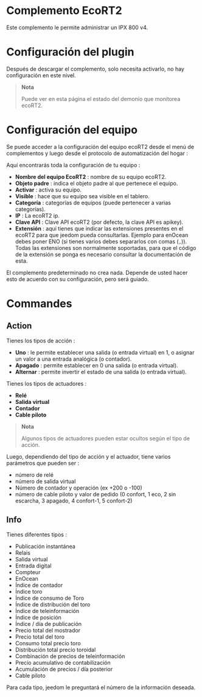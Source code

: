 # Complemento EcoRT2

Este complemento le permite administrar un IPX 800 v4.

# Configuración del plugin

Después de descargar el complemento, solo necesita activarlo, no hay configuración en este nivel.

> **Nota**
>
> Puede ver en esta página el estado del demonio que monitorea ecoRT2.

# Configuración del equipo

Se puede acceder a la configuración del equipo ecoRT2 desde el menú de complementos y luego desde el protocolo de automatización del hogar :

Aquí encontrarás toda la configuración de tu equipo :

-   **Nombre del equipo EcoRT2** : nombre de su equipo ecoRT2.
-   **Objeto padre** : indica el objeto padre al que pertenece el equipo.
-   **Activar** : activa su equipo.
-   **Visible** : hace que su equipo sea visible en el tablero.
-   **Categoría** : categorías de equipos (puede pertenecer a varias categorías).
-   **IP** : La ecoRT2 ip.
-   **Clave API** : Clave API ecoRT2 (por defecto, la clave API es apikey).
-   **Extensión** : aquí tienes que indicar las extensiones presentes en el ecoRT2 para que jeedom pueda consultarlas. Ejemplo para enOcean debes poner ENO (si tienes varios debes separarlos con comas (``,``)). Todas las extensiones son normalmente soportadas, para que el código de la extensión se ponga es necesario consultar la documentación de esta.

El complemento predeterminado no crea nada. Depende de usted hacer esto de acuerdo con su configuración, pero será guiado.

# Commandes

## Action

Tienes los tipos de acción :

-   **Uno** : le permite establecer una salida (o entrada virtual) en 1, o asignar un valor a una entrada analógica (o contador).
-   **Apagado** : permite establecer en 0 una salida (o entrada virtual).
-   **Alternar** : permite invertir el estado de una salida (o entrada virtual).

Tienes los tipos de actuadores :

-   **Relé**
-   **Salida virtual**
-   **Contador**
-   **Cable piloto**

> **Nota**
>
> Algunos tipos de actuadores pueden estar ocultos según el tipo de acción.

Luego, dependiendo del tipo de acción y el actuador, tiene varios parámetros que pueden ser :

-   número de relé
-   número de salida virtual
-   Número de contador y operación (ex +200 o -100)
-   número de cable piloto y valor de pedido (0 confort, 1 eco, 2 sin escarcha, 3 apagado, 4 confort-1, 5 confort-2)

## Info

Tienes diferentes tipos :

-   Publicación instantánea
-   Relais
-   Salida virtual
-   Entrada digital
-   Compteur
-   EnOcean
-   Índice de contador
-   Índice toro
-   Índice de consumo de Toro
-   Índice de distribución del toro
-   Índice de teleinformación
-   Índice de posición
-   Índice / día de publicación
-   Precio total del mostrador
-   Precio total del toro
-   Consumo total precio toro
-   Distribución total precio toroidal
-   Combinación de precios de teleinformación
-   Precio acumulativo de contabilización
-   Acumulación de precios / día posterior
-   Cable piloto

Para cada tipo, jeedom le preguntará el número de la información deseada.
